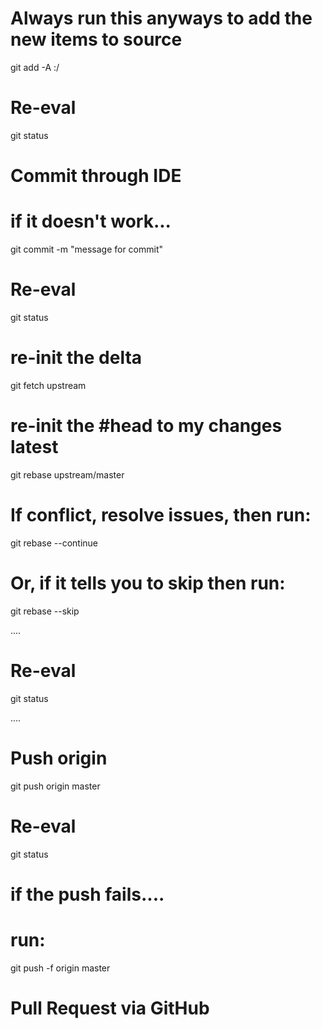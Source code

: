 # Always run this anyways to add the new items to source
git add -A :/

# Re-eval
git status

# Commit through IDE
# if it doesn't work...
git commit -m "message for commit"

# Re-eval
git status

# re-init the delta
git fetch upstream

# re-init the #head to my changes latest
git rebase upstream/master

# If conflict, resolve issues, then run:
git rebase --continue
# Or, if it tells you to skip then run:
git rebase --skip

....

# Re-eval
git status

....

# Push origin
git push origin master

# Re-eval
git status

# if the push fails....
# run:
git push -f origin master

# Pull Request via GitHub


